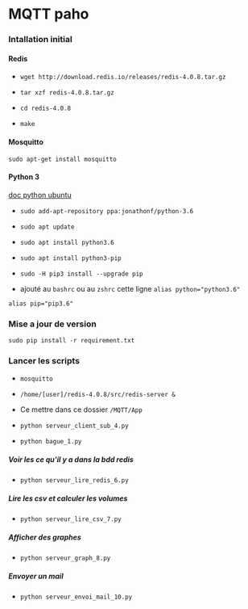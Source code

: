 # MQTT paho

### Intallation initial

#### Redis

* ```wget http://download.redis.io/releases/redis-4.0.8.tar.gz```

* ```tar xzf redis-4.0.8.tar.gz```

* ```cd redis-4.0.8```

* ```make```

#### Mosquitto

```sudo apt-get install mosquitto```

#### Python 3

[doc python ubuntu](https://doc.ubuntu-fr.org/python)

* ```sudo add-apt-repository ppa:jonathonf/python-3.6```

* ```sudo apt update```

* ```sudo apt install python3.6```

* ```sudo apt install python3-pip```

* ```sudo -H pip3 install --upgrade pip```

* ajouté au ```bashrc``` ou au ```zshrc``` cette ligne ```alias python="python3.6"```

```alias pip="pip3.6"```


### Mise a jour de version

```sudo pip install -r requirement.txt```

### Lancer les scripts

* ```mosquitto```

* ```/home/[user]/redis-4.0.8/src/redis-server &```

* Ce mettre dans ce dossier ```/MQTT/App```

* ```python serveur_client_sub_4.py```

* ```python bague_1.py```


##### Voir les ce qu'il y a dans la bdd redis

* ```python serveur_lire_redis_6.py```

##### Lire les csv et calculer les volumes

* ```python serveur_lire_csv_7.py```

##### Afficher des graphes

* ```python serveur_graph_8.py```

##### Envoyer un mail

* ```python serveur_envoi_mail_10.py```
